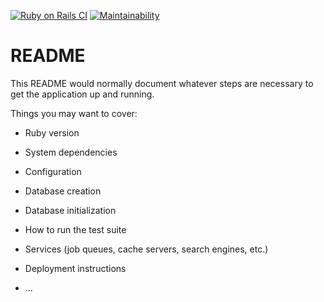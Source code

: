 [![Ruby on Rails CI](https://github.com/EricRoos/QuickAuction/actions/workflows/rubyonrails.yml/badge.svg)](https://github.com/EricRoos/QuickAuction/actions/workflows/rubyonrails.yml)
[![Maintainability](https://api.codeclimate.com/v1/badges/8fe63c0c2ec7724e9c37/maintainability)](https://codeclimate.com/github/EricRoos/QuickAuction/maintainability)

# README

This README would normally document whatever steps are necessary to get the
application up and running.

Things you may want to cover:

* Ruby version

* System dependencies

* Configuration

* Database creation

* Database initialization

* How to run the test suite

* Services (job queues, cache servers, search engines, etc.)

* Deployment instructions

* ...
